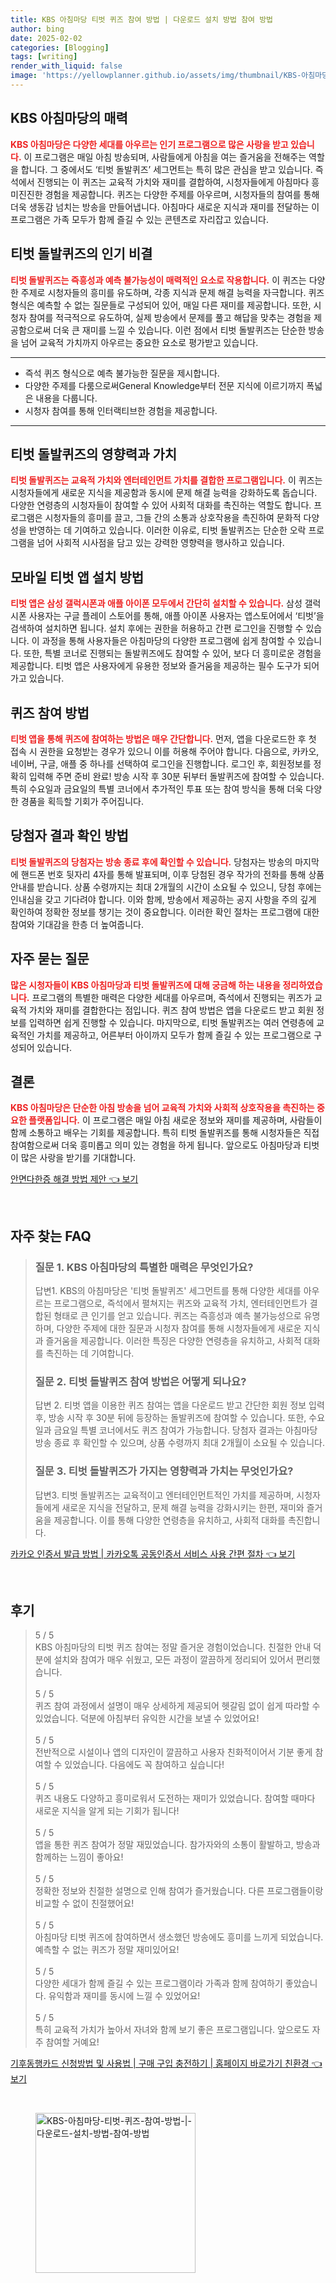 ```yaml
---
title: KBS 아침마당 티벗 퀴즈 참여 방법 | 다운로드 설치 방법 참여 방법
author: bing
date: 2025-02-02
categories: [Blogging]
tags: [writing]
render_with_liquid: false
image: 'https://yellowplanner.github.io/assets/img/thumbnail/KBS-아침마당-티벗-퀴즈-참여-방법-|-다운로드-설치-방법-참여-방법.webp'
---
```



<h2 id='KBS 아침마당의 매력'>KBS 아침마당의 매력</h2>

<p><b><span style="color: #ee2323;">KBS 아침마당은 다양한 세대를 아우르는 인기 프로그램으로 많은 사랑을 받고 있습니다.</span></b> 이 프로그램은 매일 아침 방송되며, 사람들에게 아침을 여는 즐거움을 전해주는 역할을 합니다. 그 중에서도 ‘티벗 돌발퀴즈’ 세그먼트는 특히 많은 관심을 받고 있습니다. 즉석에서 진행되는 이 퀴즈는 교육적 가치와 재미를 결합하여, 시청자들에게 아침마다 흥미진진한 경험을 제공합니다. 퀴즈는 다양한 주제를 아우르며, 시청자들의 참여를 통해 더욱 생동감 넘치는 방송을 만들어냅니다. 아침마다 새로운 지식과 재미를 전달하는 이 프로그램은 가족 모두가 함께 즐길 수 있는 콘텐츠로 자리잡고 있습니다.</p>

<h2 id='티벗 돌발퀴즈의 인기 비결'>티벗 돌발퀴즈의 인기 비결</h2>

<p><b><span style="color: #ee2323;">티벗 돌발퀴즈는 즉흥성과 예측 불가능성이 매력적인 요소로 작용합니다.</span></b> 이 퀴즈는 다양한 주제로 시청자들의 흥미를 유도하며, 각종 지식과 문제 해결 능력을 자극합니다. 퀴즈 형식은 예측할 수 없는 질문들로 구성되어 있어, 매일 다른 재미를 제공합니다. 또한, 시청자 참여를 적극적으로 유도하여, 실제 방송에서 문제를 풀고 해답을 맞추는 경험을 제공함으로써 더욱 큰 재미를 느낄 수 있습니다. 이런 점에서 티벗 돌발퀴즈는 단순한 방송을 넘어 교육적 가치까지 아우르는 중요한 요소로 평가받고 있습니다.</p>

<hr />

<ul>
    <li>즉석 퀴즈 형식으로 예측 불가능한 질문을 제시합니다.</li>
    <li>다양한 주제를 다룸으로써General Knowledge부터 전문 지식에 이르기까지 폭넓은 내용을 다룹니다.</li>
    <li>시청자 참여를 통해 인터랙티브한 경험을 제공합니다.</li>
</ul>

<hr />

<h2 id='티벗 돌발퀴즈의 영향력과 가치'>티벗 돌발퀴즈의 영향력과 가치</h2>

<p><b><span style="color: #ee2323;">티벗 돌발퀴즈는 교육적 가치와 엔터테인먼트 가치를 결합한 프로그램입니다.</span></b> 이 퀴즈는 시청자들에게 새로운 지식을 제공함과 동시에 문제 해결 능력을 강화하도록 돕습니다. 다양한 연령층의 시청자들이 참여할 수 있어 사회적 대화를 촉진하는 역할도 합니다. 프로그램은 시청자들의 흥미를 끌고, 그들 간의 소통과 상호작용을 촉진하여 문화적 다양성을 반영하는 데 기여하고 있습니다. 이러한 이유로, 티벗 돌발퀴즈는 단순한 오락 프로그램을 넘어 사회적 시사점을 담고 있는 강력한 영향력을 행사하고 있습니다.</p>

<h2 id='모바일 티벗 앱 설치 방법'>모바일 티벗 앱 설치 방법</h2>

<p><b><span style="color: #ee2323;">티벗 앱은 삼성 갤럭시폰과 애플 아이폰 모두에서 간단히 설치할 수 있습니다.</span></b> 삼성 갤럭시폰 사용자는 구글 플레이 스토어를 통해, 애플 아이폰 사용자는 앱스토어에서 ‘티벗’을 검색하여 설치하면 됩니다. 설치 후에는 권한을 허용하고 간편 로그인을 진행할 수 있습니다. 이 과정을 통해 사용자들은 아침마당의 다양한 프로그램에 쉽게 참여할 수 있습니다. 또한, 특별 코너로 진행되는 돌발퀴즈에도 참여할 수 있어, 보다 더 흥미로운 경험을 제공합니다. 티벗 앱은 사용자에게 유용한 정보와 즐거움을 제공하는 필수 도구가 되어가고 있습니다.</p>

<h2 id='퀴즈 참여 방법'>퀴즈 참여 방법</h2>

<p><b><span style="color: #ee2323;">티벗 앱을 통해 퀴즈에 참여하는 방법은 매우 간단합니다.</span></b> 먼저, 앱을 다운로드한 후 첫 접속 시 권한을 요청받는 경우가 있으니 이를 허용해 주어야 합니다. 다음으로, 카카오, 네이버, 구글, 애플 중 하나를 선택하여 로그인을 진행합니다. 로그인 후, 회원정보를 정확히 입력해 주면 준비 완료! 방송 시작 후 30분 뒤부터 돌발퀴즈에 참여할 수 있습니다. 특히 수요일과 금요일의 특별 코너에서 추가적인 투표 또는 참여 방식을 통해 더욱 다양한 경품을 획득할 기회가 주어집니다.</p>

<h2 id='당첨자 결과 확인 방법'>당첨자 결과 확인 방법</h2>

<p><b><span style="color: #ee2323;">티벗 돌발퀴즈의 당첨자는 방송 종료 후에 확인할 수 있습니다.</span></b> 당첨자는 방송의 마지막에 핸드폰 번호 뒷자리 4자를 통해 발표되며, 이후 당첨된 경우 작가의 전화를 통해 상품 안내를 받습니다. 상품 수령까지는 최대 2개월의 시간이 소요될 수 있으니, 당첨 후에는 인내심을 갖고 기다려야 합니다. 이와 함께, 방송에서 제공하는 공지 사항을 주의 깊게 확인하여 정확한 정보를 챙기는 것이 중요합니다. 이러한 확인 절차는 프로그램에 대한 참여와 기대감을 한층 더 높여줍니다.</p>

<h2 id='자주 묻는 질문'>자주 묻는 질문</h2>

<p><b><span style="color: #ee2323;">많은 시청자들이 KBS 아침마당과 티벗 돌발퀴즈에 대해 궁금해 하는 내용을 정리하였습니다.</span></b> 프로그램의 특별한 매력은 다양한 세대를 아우르며, 즉석에서 진행되는 퀴즈가 교육적 가치와 재미를 결합한다는 점입니다. 퀴즈 참여 방법은 앱을 다운로드 받고 회원 정보를 입력하면 쉽게 진행할 수 있습니다. 마지막으로, 티벗 돌발퀴즈는 여러 연령층에 교육적인 가치를 제공하고, 어른부터 아이까지 모두가 함께 즐길 수 있는 프로그램으로 구성되어 있습니다.</p>

<h2 id='결론'>결론</h2>

<p><b><span style="color: #ee2323;">KBS 아침마당은 단순한 아침 방송을 넘어 교육적 가치와 사회적 상호작용을 촉진하는 중요한 플랫폼입니다.</span></b> 이 프로그램은 매일 아침 새로운 정보와 재미를 제공하며, 사람들이 함께 소통하고 배우는 기회를 제공합니다. 특히 티벗 돌발퀴즈를 통해 시청자들은 직접 참여함으로써 더욱 흥미롭고 의미 있는 경험을 하게 됩니다. 앞으로도 아침마당과 티벗이 많은 사랑을 받기를 기대합니다.</p>


<p><a class="click-button" title="안면다한증 해결 방법 제안" href="https://yellowplanner.github.io/posts/%EC%95%88%EB%A9%B4%EB%8B%A4%ED%95%9C%EC%A6%9D-%ED%95%B4%EA%B2%B0-%EB%B0%A9%EB%B2%95-%EC%A0%9C%EC%95%88/" rel="dofollow">안면다한증 해결 방법 제안 👈 보기</a></p><br>
<h2 id='자주_찾는_FAQ'>자주 찾는 FAQ</h2>
<div itemscope="" itemtype="https://schema.org/FAQPage">
<blockquote>
<div itemscope="" itemprop="mainEntity" itemtype="https://schema.org/Question">
<h3 itemprop="name">질문 1. KBS 아침마당의 특별한 매력은 무엇인가요?</h3>
<div itemscope="" itemprop="acceptedAnswer" itemtype="https://schema.org/Answer">
<span itemprop="text">
<p>답변1. KBS의 아침마당은 '티벗 돌발퀴즈' 세그먼트를 통해 다양한 세대를 아우르는 프로그램으로, 즉석에서 펼쳐지는 퀴즈와 교육적 가치, 엔터테인먼트가 결합된 형태로 큰 인기를 얻고 있습니다. 퀴즈는 즉흥성과 예측 불가능성으로 유명하며, 다양한 주제에 대한 질문과 시청자 참여를 통해 시청자들에게 새로운 지식과 즐거움을 제공합니다. 이러한 특징은 다양한 연령층을 유치하고, 사회적 대화를 촉진하는 데 기여합니다.</p>
</span>
</div>
</div>
<div itemscope="" itemprop="mainEntity" itemtype="https://schema.org/Question">
<h3 itemprop="name">질문 2. 티벗 돌발퀴즈 참여 방법은 어떻게 되나요?</h3>
<div itemscope="" itemprop="acceptedAnswer" itemtype="https://schema.org/Answer">
<span itemprop="text">
<p>답변 2. 티벗 앱을 이용한 퀴즈 참여는 앱을 다운로드 받고 간단한 회원 정보 입력 후, 방송 시작 후 30분 뒤에 등장하는 돌발퀴즈에 참여할 수 있습니다. 또한, 수요일과 금요일 특별 코너에서도 퀴즈 참여가 가능합니다. 당첨자 결과는 아침마당 방송 종료 후 확인할 수 있으며, 상품 수령까지 최대 2개월이 소요될 수 있습니다.</p>
</span>
</div>
</div>
<div itemscope="" itemprop="mainEntity" itemtype="https://schema.org/Question">
<h3 itemprop="name">질문 3. 티벗 돌발퀴즈가 가지는 영향력과 가치는 무엇인가요?</h3>
<div itemscope="" itemprop="acceptedAnswer" itemtype="https://schema.org/Answer">
<span itemprop="text">
<p>답변3. 티벗 돌발퀴즈는 교육적이고 엔터테인먼트적인 가치를 제공하며, 시청자들에게 새로운 지식을 전달하고, 문제 해결 능력을 강화시키는 한편, 재미와 즐거움을 제공합니다. 이를 통해 다양한 연령층을 유치하고, 사회적 대화를 촉진합니다.</p>
</span>
</div>
</div>
</blockquote>
</div>
<p><a class="click-button" title="카카오 인증서 발급 방법 | 카카오톡 공동인증서 서비스 사용 간편 절차" href="https://yellowplanner.github.io/posts/%EC%B9%B4%EC%B9%B4%EC%98%A4-%EC%9D%B8%EC%A6%9D%EC%84%9C-%EB%B0%9C%EA%B8%89-%EB%B0%A9%EB%B2%95-%EC%B9%B4%EC%B9%B4%EC%98%A4%ED%86%A1-%EA%B3%B5%EB%8F%99%EC%9D%B8%EC%A6%9D%EC%84%9C-%EC%84%9C%EB%B9%84%EC%8A%A4-%EC%82%AC%EC%9A%A9-%EA%B0%84%ED%8E%B8-%EC%A0%88%EC%B0%A8/" rel="dofollow">카카오 인증서 발급 방법 | 카카오톡 공동인증서 서비스 사용 간편 절차 👈 보기</a></p><br>
<h2 id='후기'>후기</h2>
<div itemscope itemtype="https://schema.org/Product">
  <blockquote>
  <div itemprop="review" itemscope itemtype="https://schema.org/Review">
      <div itemprop="reviewRating" itemscope itemtype="https://schema.org/Rating"> <span itemprop="ratingValue">5</span> / <span itemprop="bestRating">5</span> </div>
      <span itemprop="reviewBody">KBS 아침마당의 티벗 퀴즈 참여는 정말 즐거운 경험이었습니다. 친절한 안내 덕분에 설치와 참여가 매우 쉬웠고, 모든 과정이 깔끔하게 정리되어 있어서 편리했습니다.</span>
  </div>
  <br>
  <div itemprop="review" itemscope itemtype="https://schema.org/Review">
      <div itemprop="reviewRating" itemscope itemtype="https://schema.org/Rating"> <span itemprop="ratingValue">5</span> / <span itemprop="bestRating">5</span> </div>
      <span itemprop="reviewBody">퀴즈 참여 과정에서 설명이 매우 상세하게 제공되어 헷갈림 없이 쉽게 따라할 수 있었습니다. 덕분에 아침부터 유익한 시간을 보낼 수 있었어요!</span>
  </div>
  <br>
  <div itemprop="review" itemscope itemtype="https://schema.org/Review">
      <div itemprop="reviewRating" itemscope itemtype="https://schema.org/Rating"> <span itemprop="ratingValue">5</span> / <span itemprop="bestRating">5</span> </div>
      <span itemprop="reviewBody">전반적으로 시설이나 앱의 디자인이 깔끔하고 사용자 친화적이어서 기분 좋게 참여할 수 있었습니다. 다음에도 꼭 참여하고 싶습니다!</span>
  </div>
  <br>
  <div itemprop="review" itemscope itemtype="https://schema.org/Review">
      <div itemprop="reviewRating" itemscope itemtype="https://schema.org/Rating"> <span itemprop="ratingValue">5</span> / <span itemprop="bestRating">5</span> </div>
      <span itemprop="reviewBody">퀴즈 내용도 다양하고 흥미로워서 도전하는 재미가 있었습니다. 참여할 때마다 새로운 지식을 알게 되는 기회가 됩니다!</span>
  </div>
  <br>
  <div itemprop="review" itemscope itemtype="https://schema.org/Review">
      <div itemprop="reviewRating" itemscope itemtype="https://schema.org/Rating"> <span itemprop="ratingValue">5</span> / <span itemprop="bestRating">5</span> </div>
      <span itemprop="reviewBody">앱을 통한 퀴즈 참여가 정말 재밌었습니다. 참가자와의 소통이 활발하고, 방송과 함께하는 느낌이 좋아요!</span>
  </div>
  <br>
  <div itemprop="review" itemscope itemtype="https://schema.org/Review">
      <div itemprop="reviewRating" itemscope itemtype="https://schema.org/Rating"> <span itemprop="ratingValue">5</span> / <span itemprop="bestRating">5</span> </div>
      <span itemprop="reviewBody">정확한 정보와 친절한 설명으로 인해 참여가 즐거웠습니다. 다른 프로그램들이랑 비교할 수 없이 친절했어요!</span>
  </div>
  <br>
  <div itemprop="review" itemscope itemtype="https://schema.org/Review">
      <div itemprop="reviewRating" itemscope itemtype="https://schema.org/Rating"> <span itemprop="ratingValue">5</span> / <span itemprop="bestRating">5</span> </div>
      <span itemprop="reviewBody">아침마당 티벗 퀴즈에 참여하면서 생소했던 방송에도 흥미를 느끼게 되었습니다. 예측할 수 없는 퀴즈가 정말 재미있어요!</span>
  </div>
  <br>
  <div itemprop="review" itemscope itemtype="https://schema.org/Review">
      <div itemprop="reviewRating" itemscope itemtype="https://schema.org/Rating"> <span itemprop="ratingValue">5</span> / <span itemprop="bestRating">5</span> </div>
      <span itemprop="reviewBody">다양한 세대가 함께 즐길 수 있는 프로그램이라 가족과 함께 참여하기 좋았습니다. 유익함과 재미를 동시에 느낄 수 있었어요!</span>
  </div>
  <br>
  <div itemprop="review" itemscope itemtype="https://schema.org/Review">
      <div itemprop="reviewRating" itemscope itemtype="https://schema.org/Rating"> <span itemprop="ratingValue">5</span> / <span itemprop="bestRating">5</span> </div>
      <span itemprop="reviewBody">특히 교육적 가치가 높아서 자녀와 함께 보기 좋은 프로그램입니다. 앞으로도 자주 참여할 거예요!</span>
  </div>
  </blockquote>
</div>
<p><a class="click-button" title="기후동행카드 신청방법 및 사용법 | 구매 구입 충전하기 | 홈페이지 바로가기 친환경" href="https://yellowplanner.github.io/posts/%EA%B8%B0%ED%9B%84%EB%8F%99%ED%96%89%EC%B9%B4%EB%93%9C-%EC%8B%A0%EC%B2%AD%EB%B0%A9%EB%B2%95-%EB%B0%8F-%EC%82%AC%EC%9A%A9%EB%B2%95-%EA%B5%AC%EB%A7%A4-%EA%B5%AC%EC%9E%85-%EC%B6%A9%EC%A0%84%ED%95%98%EA%B8%B0-%ED%99%88%ED%8E%98%EC%9D%B4%EC%A7%80-%EB%B0%94%EB%A1%9C%EA%B0%80%EA%B8%B0-%EC%B9%9C%ED%99%98%EA%B2%BD/" rel="dofollow">기후동행카드 신청방법 및 사용법 | 구매 구입 충전하기 | 홈페이지 바로가기 친환경 👈 보기</a></p><br>
<figure class="image"><img src="https://yellowplanner.github.io/assets/img/thumbnail/KBS-아침마당-티벗-퀴즈-참여-방법-|-다운로드-설치-방법-참여-방법.webp" alt="KBS-아침마당-티벗-퀴즈-참여-방법-|-다운로드-설치-방법-참여-방법" width="256" height="256"></figure>